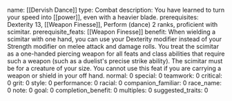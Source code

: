 name: [[Dervish Dance]]
type: Combat
description: You have learned to turn your speed into [[power]], even with a heavier blade.
prerequisites: Dexterity 13, [[Weapon Finesse]], Perform (dance) 2 ranks, proficient with scimitar.
prerequisite_feats: [[Weapon Finesse]]
benefit: When wielding a scimitar with one hand, you can use your Dexterity modifier instead of your Strength modifier on melee attack and damage rolls. You treat the scimitar as a one-handed piercing weapon for all feats and class abilities that require such a weapon (such as a duelist's precise strike ability). The scimitar must be for a creature of your size. You cannot use this feat if you are carrying a weapon or shield in your off hand.
normal: 0
special: 0
teamwork: 0
critical: 0
grit: 0
style: 0
performance: 0
racial: 0
companion_familiar: 0
race_name: 0
note: 0
goal: 0
completion_benefit: 0
multiples: 0
suggested_traits: 0
